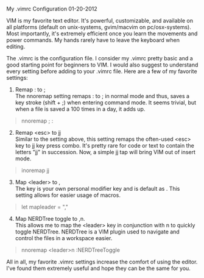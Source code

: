 My .vimrc Configuration
01-20-2012    

VIM is my favorite text editor. It's powerful, customizable, and available on all platforms (default on unix-systems, gvim/macvim on pc/osx-systems). Most importantly, it's extremely efficient once you learn the movements and power commands. My hands rarely have to leave the keyboard when editing.

The .vimrc is the configuration file. I consider my .vimrc pretty basic and a good starting point for beginners to VIM. I would also suggest to understand every setting before adding to your .vimrc file. Here are a few of my favorite settings:

1. Remap : to ;<br>
The nnoremap setting remaps : to ; in normal mode and thus, saves a key stroke (shift + ;) when entering command mode. It seems trivial, but when a file is saved a 100 times in a day, it adds up.
> nnoremap ; :

2. Remap &lt;esc&gt; to jj<br>
Similar to the setting above, this setting remaps the often-used &lt;esc&gt; key to jj key press combo. It's pretty rare for code or text to contain the letters "jj" in succession. Now, a simple jj tap will bring VIM out of insert mode.
> inoremap jj

3. Map &lt;leader&gt; to ,<br>
The <leader> key is your own personal modifier key and is default as \. This setting allows for easier usage of <leader> macros.
> let mapleader = ","

4. Map NERDTree toggle to ,n.<br>
This allows me to map the &lt;leader&gt; key in conjunction with n to quickly toggle NERDTree. NERDTree is a VIM plugin used to navigate and control the files in a workspace easier.
> nnoremap &lt;leader&gt;n :NERDTreeToggle

All in all, my favorite .vimrc settings increase the comfort of using the editor. I've found them extremely useful and hope they can be the same for you.
